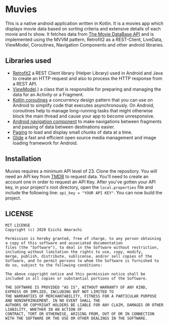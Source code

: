 # Muvies
This is a native android application written in Kotlin. It is a movies app which displays movie data based on sorting criteria and extensive details of each movie and tv show. It fetches data from [The Movie DataBase API](https://www.themoviedb.org/) and is implemented using the MVVM pattern, Retrofit2 as a REST-Client, LiveData, ViewModel, Coroutines, Navigation Components and other android libraries.

## Libraries used
* [Retrofit2](https://square.github.io/retrofit/) a REST Client library (Helper Library) used in Android and Java to create an HTTP request and also to process the HTTP response from a REST API. 
* [ViewModel](https://developer.android.com/reference/android/arch/lifecycle/ViewModel#:~:text=Application%20context%20aware%20ViewModel%20.,calling%20the%20business%20logic%20classes).) a class that is responsible for preparing and managing the data for an Activity or a Fragment.
* [Kotlin coroutines](https://developer.android.com/kotlin/coroutines) a concurrency design pattern that you can use on Android to simplify code that executes asynchronously. On Android, coroutines help to manage long-running tasks that might otherwise block the main thread and cause your app to become unresponsive.
* [Android navigation component](https://developer.android.com/guide/navigation) to make navigations between fragments and passing of data between destinations easier.
* [Paging](https://developer.android.com/topic/libraries/architecture/paging) to  load and display small chunks of data at a time.
* [Glide](https://github.com/bumptech/glide) a fast and efficient open source media management and image loading framework for Android.

## Installation
Muvies requires a minimum API level of 23. Clone the repository. You will need an API key from [TMDB](https://www.themoviedb.org/) to request data. You'll need to create an account one in order to request an API Key. After you've gotten your API key, in your project's root directory, open the ```local.properties``` file and include the following line: ``` api_key = "YOUR API KEY" ```. You can now build the project.

## LICENSE
``` 
MIT LICENSE
Copyright (c) 2020 Ezichi Amarachi

Permission is hereby granted, free of charge, to any person obtaining a copy of this software and associated documentation 
files (the "Software"), to deal in the Software without restriction, including without limitation the rights to use, copy, modify, 
merge, publish, distribute, sublicense, and/or sell copies of the Software, and to permit persons to whom the Software is furnished to 
do so, subject to the following conditions:

The above copyright notice and this permission notice shall be included in all copies or substantial portions of the Software.

THE SOFTWARE IS PROVIDED "AS IS", WITHOUT WARRANTY OF ANY KIND, EXPRESS OR IMPLIED, INCLUDING BUT NOT LIMITED TO 
THE WARRANTIES OF MERCHANTABILITY, FITNESS FOR A PARTICULAR PURPOSE AND NONINFRINGEMENT. IN NO EVENT SHALL THE 
AUTHORS OR COPYRIGHT HOLDERS BE LIABLE FOR ANY CLAIM, DAMAGES OR OTHER LIABILITY, WHETHER IN AN ACTION OF 
CONTRACT, TORT OR OTHERWISE, ARISING FROM, OUT OF OR IN CONNECTION WITH THE SOFTWARE OR THE USE OR OTHER DEALINGS IN THE SOFTWARE.
```


